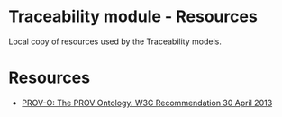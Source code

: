 # Traceability module - Resources

Local copy of resources used by the Traceability models.

# Resources
- [PROV-O: The PROV Ontology. W3C Recommendation 30 April 2013](https://www.w3.org/TR/prov-o/)
